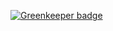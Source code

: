 

[![Greenkeeper badge](https://badges.greenkeeper.io/hsj1023/react-app-make.svg)](https://greenkeeper.io/)